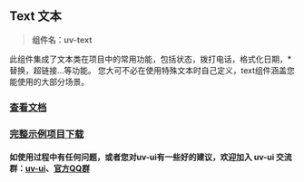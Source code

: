 ## Text 文本

> **组件名：uv-text**

此组件集成了文本类在项目中的常用功能，包括状态，拨打电话，格式化日期，*替换，超链接...等功能。 您大可不必在使用特殊文本时自己定义，text组件涵盖您能使用的大部分场景。

### <a href="https://www.uvui.cn/components/text.html" target="_blank">查看文档</a>

### [完整示例项目下载](https://ext.dcloud.net.cn/plugin?name=uv-ui)

#### 如使用过程中有任何问题，或者您对uv-ui有一些好的建议，欢迎加入 uv-ui 交流群：<a href="https://ext.dcloud.net.cn/plugin?id=12287" target="_blank">uv-ui</a>、<a href="https://www.uvui.cn/components/addQQGroup.html" target="_blank">官方QQ群</a>
